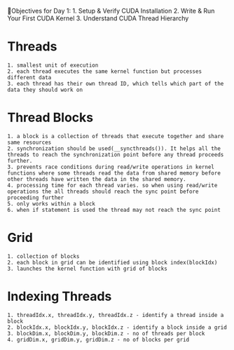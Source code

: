 🚀Objectives for Day 1:
    1. Setup & Verify CUDA Installation
    2. Write & Run Your First CUDA Kernel
    3. Understand CUDA Thread Hierarchy


# Threads
    1. smallest unit of execution
    2. each thread executes the same kernel function but processes different data
    3. each thread has their own thread ID, which tells which part of the data they should work on

# Thread Blocks
    1. a block is a collection of threads that execute together and share same resources
    2. synchronization should be used(__syncthreads()). It helps all the threads to reach the synchronization point before any thread proceeds further.
    3. prevents race conditions during read/write operations in kernel functions where some threads read the data from shared memory before other threads have written the data in the shared memory.
    4. processing time for each thread varies. so when using read/write operations the all threads should reach the sync point before proceeding further
    5. only works within a block
    6. when if statement is used the thread may not reach the sync point

# Grid
    1. collection of blocks
    2. each block in grid can be identified using block index(blockIdx)
    3. launches the kernel function with grid of blocks

# Indexing Threads
    1. threadIdx.x, threadIdx.y, threadIdx.z - identify a thread inside a block
    2. blockIdx.x, blockIdx.y, blockIdx.z - identify a block inside a grid
    3. blockDim.x, blockDim.y, blockDim.z - no of threads per block
    4. gridDim.x, gridDim.y, gridDim.z - no of blocks per grid